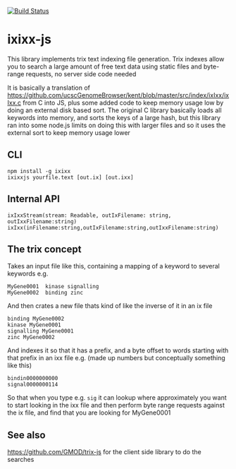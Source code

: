 [![Build Status](https://img.shields.io/github/workflow/status/GMOD/ixixx-js/Push/master?logo=github&style=for-the-badge)](https://github.com/GMOD/ixixx-js/actions?query=branch%3Amaster+workflow%3APush+)

# ixixx-js

This library implements trix text indexing file generation. Trix indexes allow
you to search a large amount of free text data using static files and
byte-range requests, no server side code needed

It is basically a translation of
https://github.com/ucscGenomeBrowser/kent/blob/master/src/index/ixIxx/ixIxx.c
from C into JS, plus some added code to keep memory usage low by doing an
external disk based sort. The original C library basically loads all keywords
into memory, and sorts the keys of a large hash, but this library ran into some
node.js limits on doing this with larger files and so it uses the external sort
to keep memory usage lower

## CLI

```
npm install -g ixixx
ixixxjs yourfile.text [out.ix] [out.ixx]
```

## Internal API

```
ixIxxStream(stream: Readable, outIxFilename: string, outIxxFilename:string)
ixIxx(inFilename:string,outIxFilename:string,outIxxFilename:string)
```

## The trix concept

Takes an input file like this, containing a mapping of a keyword to several
keywords e.g.

```
MyGene0001  kinase signalling
MyGene0002  binding zinc
```

And then crates a new file thats kind of like the inverse of it in an ix file

```
binding MyGene0002
kinase MyGene0001
signalling MyGene0001
zinc MyGene0002
```

And indexes it so that it has a prefix, and a byte offset to words starting
with that prefix in an ixx file e.g. (made up numbers but conceptually
something like this)

```
bindin0000000000
signal0000000114
```

So that when you type e.g. `sig` it can lookup where approximately you want to
start looking in the ixx file and then perform byte range requests against the
ix file, and find that you are looking for MyGene0001

## See also

https://github.com/GMOD/trix-js for the client side library to do the searches

